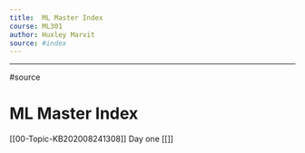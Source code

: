 ```yaml
---
title: 	ML Master Index 
course: ML301 
author: Huxley Marvit
source: #index
---
```


---

#source 


# ML Master Index 

[[00-Topic-KB202008241308]] Day one
[[]]
